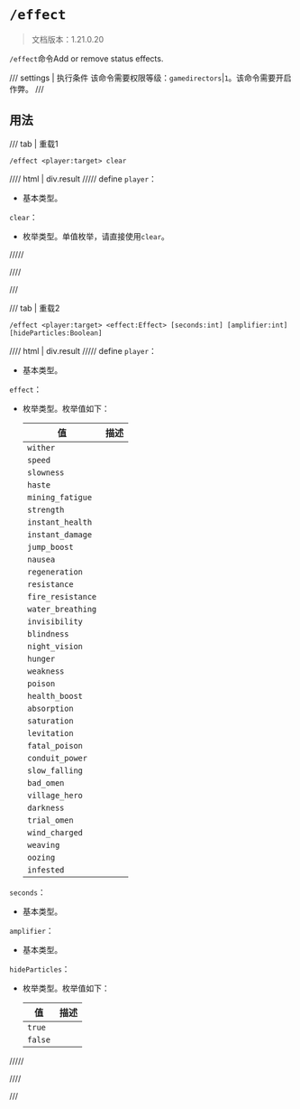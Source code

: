 # `/effect`

> 文档版本：1.21.0.20

`/effect`命令Add or remove status effects.

/// settings | 执行条件
该命令需要权限等级：`gamedirectors`|`1`。该命令需要开启作弊。
///

## 用法

/// tab | 重载1
```mcfunction
/effect <player:target> clear
```

//// html | div.result
///// define
`player`：<!-- md:samp target -->

- 基本类型。

`clear`：<!-- md:samp ClearEffects -->

- 枚举类型。单值枚举，请直接使用`clear`。


/////

////

///

/// tab | 重载2
```mcfunction
/effect <player:target> <effect:Effect> [seconds:int] [amplifier:int] [hideParticles:Boolean]
```

//// html | div.result
///// define
`player`：<!-- md:samp target -->

- 基本类型。

`effect`：<!-- md:samp Effect -->

- 枚举类型。枚举值如下：

  |值|描述|
  |---|---|
  |`wither`||
  |`speed`||
  |`slowness`||
  |`haste`||
  |`mining_fatigue`||
  |`strength`||
  |`instant_health`||
  |`instant_damage`||
  |`jump_boost`||
  |`nausea`||
  |`regeneration`||
  |`resistance`||
  |`fire_resistance`||
  |`water_breathing`||
  |`invisibility`||
  |`blindness`||
  |`night_vision`||
  |`hunger`||
  |`weakness`||
  |`poison`||
  |`health_boost`||
  |`absorption`||
  |`saturation`||
  |`levitation`||
  |`fatal_poison`||
  |`conduit_power`||
  |`slow_falling`||
  |`bad_omen`||
  |`village_hero`||
  |`darkness`||
  |`trial_omen`||
  |`wind_charged`||
  |`weaving`||
  |`oozing`||
  |`infested`||


`seconds`：<!-- md:samp int -->

- 基本类型。

`amplifier`：<!-- md:samp int -->

- 基本类型。

`hideParticles`：<!-- md:samp Boolean -->

- 枚举类型。枚举值如下：

  |值|描述|
  |---|---|
  |`true`||
  |`false`||



/////

////

///
